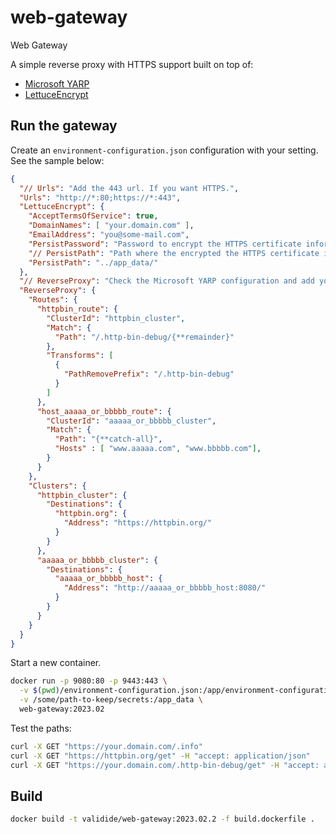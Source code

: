 # web-gateway
Web Gateway

A simple reverse proxy with HTTPS support built on top of:
* [Microsoft YARP](https://github.com/microsoft/reverse-proxy)
* [LettuceEncrypt](https://github.com/natemcmaster/LettuceEncrypt)


## Run the gateway

Create an `environment-configuration.json` configuration with your setting. See the sample below:

``` json
{
  "// Urls": "Add the 443 url. If you want HTTPS.",
  "Urls": "http://*:80;https://*:443",
  "LettuceEncrypt": {
    "AcceptTermsOfService": true,
    "DomainNames": [ "your.domain.com" ],
    "EmailAddress": "you@some-mail.com",
    "PersistPassword": "Password to encrypt the HTTPS certificate information",
    "// PersistPath": "Path where the encrypted the HTTPS certificate information is stored. Defaults to ../app_data/",
    "PersistPath": "../app_data/"
  },
  "// ReverseProxy": "Check the Microsoft YARP configuration and add your proxy configurations",
  "ReverseProxy": {
    "Routes": {
      "httpbin_route": {
        "ClusterId": "httpbin_cluster",
        "Match": {
          "Path": "/.http-bin-debug/{**remainder}"
        },
        "Transforms": [
          {
            "PathRemovePrefix": "/.http-bin-debug"
          }
        ]
      },
      "host_aaaaa_or_bbbbb_route": {
        "ClusterId": "aaaaa_or_bbbbb_cluster",
        "Match": {
          "Path": "{**catch-all}",
          "Hosts" : [ "www.aaaaa.com", "www.bbbbb.com"],
        }
      }
    },
    "Clusters": {
      "httpbin_cluster": {
        "Destinations": {
          "httpbin.org": {
            "Address": "https://httpbin.org/"
          }
        }
      },
      "aaaaa_or_bbbbb_cluster": {
        "Destinations": {
          "aaaaa_or_bbbbb_host": {
            "Address": "http://aaaaa_or_bbbbb_host:8080/"
          }
        }
      }
    }
  }
}
```

Start a new container.

``` sh
docker run -p 9080:80 -p 9443:443 \
  -v $(pwd)/environment-configuration.json:/app/environment-configuration.json \
  -v /some/path-to-keep/secrets:/app_data \
  web-gateway:2023.02
```

Test the paths:

``` sh
curl -X GET "https://your.domain.com/.info"
curl -X GET "https://httpbin.org/get" -H "accept: application/json"
curl -X GET "https://your.domain.com/.http-bin-debug/get" -H "accept: application/json"

```

## Build

``` sh
docker build -t validide/web-gateway:2023.02.2 -f build.dockerfile .
```
